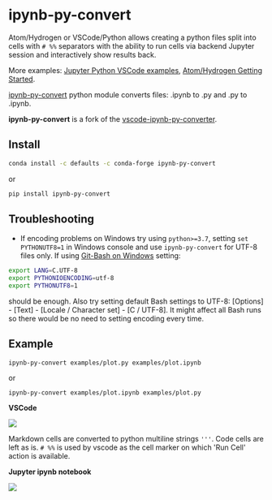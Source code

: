 # ipynb-py-convert

Atom/Hydrogen or VSCode/Python allows creating a python files split into cells with `# %%` separators with the ability to run cells via backend Jupyter session and interactively show results back.

More examples: [Jupyter Python VSCode examples](https://github.com/DonJayamanne/pythonVSCode/wiki/Jupyter-Examples), [Atom/Hydrogen Getting Started](https://nteract.gitbooks.io/hydrogen/docs/Usage/GettingStarted.html).

[ipynb-py-convert](https://pypi.python.org/pypi/ipynb-py-convert) python module converts files: .ipynb to .py and .py to .ipynb.

**ipynb-py-convert** is a fork of the [vscode-ipynb-py-converter](https://github.com/nojvek/vscode-ipynb-py-converter).


## Install

```bash
conda install -c defaults -c conda-forge ipynb-py-convert
```
or
```bash
pip install ipynb-py-convert
```


## Troubleshooting

* If encoding problems on Windows try using `python>=3.7`, setting `set PYTHONUTF8=1` in Windows console and use `ipynb-py-convert` for UTF-8 files only. If using [Git-Bash on Windows](https://git-scm.com/download/win) setting:

```bash
export LANG=C.UTF-8
export PYTHONIOENCODING=utf-8
export PYTHONUTF8=1
```
should be enough. Also try setting default Bash settings to UTF-8: [Options] - [Text] - [Locale / Character set] - [C / UTF-8]. It might affect all Bash runs so there would be no need to setting encoding every time. 


## Example

`ipynb-py-convert examples/plot.py examples/plot.ipynb`

or

`ipynb-py-convert examples/plot.ipynb examples/plot.py`


**VSCode**

![](https://github.com/kiwi0fruit/ipynb-py-convert/raw/master/examples/vscode.png)

Markdown cells are converted to python multiline strings `'''`. Code cells are left as is. `# %%` is used by vscode as the cell marker on which 'Run Cell' action is available.


**Jupyter ipynb notebook**

![](https://github.com/kiwi0fruit/ipynb-py-convert/raw/master/examples/jupyter.png)
